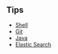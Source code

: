 Tips
----


- [Shell](shell/README.md) 
- [Git](git/README.md)
- [Java](java/README.md)
- [Elastic Search](elasticsearch/README.md)
